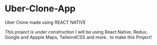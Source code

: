 # Uber-Clone-App
Uber Clone made using REACT NATIVE

*This project is under construction*
I will be using React Native, Redux, Google and Appple Maps, TailwindCSS and more.. to make this Project!
